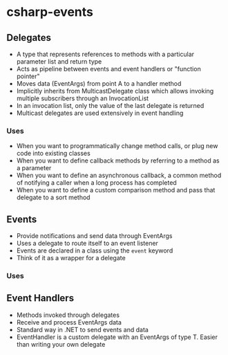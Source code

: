 # csharp-events

## Delegates
- A type that represents references to methods with a particular parameter list and return type
- Acts as pipeline between events and event handlers or "function pointer"
- Moves data (EventArgs) from point A to a handler method
- Implicitly inherits from MulticastDelegate class which allows invoking multiple subscribers through an InvocationList
- In an invocation list, only the value of the last delegate is returned
- Multicast delegates are used extensively in event handling
### Uses
- When you want to programmatically change method calls, or plug new code into existing classes
- When you want to define callback methods by referring to a method as a parameter
- When you want to define an asynchronous callback, a common method of notifying a caller when a long process has completed
- When you want to define a custom comparison method and pass that delegate to a sort method


## Events
- Provide notifications and send data through EventArgs
- Uses a delegate to route itself to an event listener
- Events are declared in a class using the `event` keyword
- Think of it as a wrapper for a delegate
### Uses

## Event Handlers
- Methods invoked through delegates
- Receive and process EventArgs data
- Standard way in .NET to send events and data
- EventHandler<T> is a custom delegate with an EventArgs of type T. Easier than writing your own delegate

